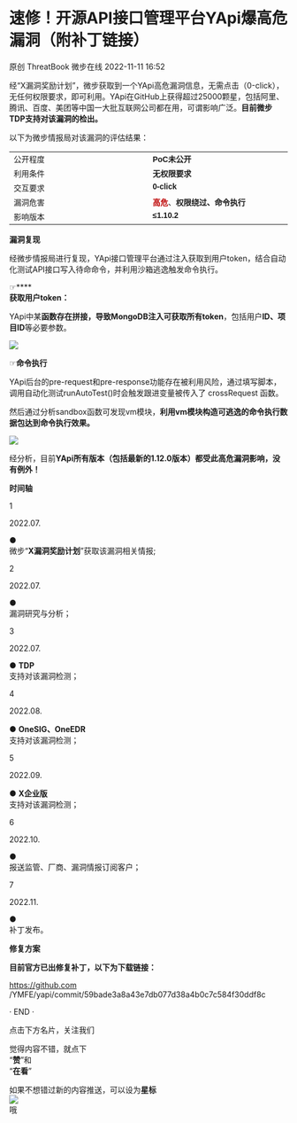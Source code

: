 #  速修！开源API接口管理平台YApi爆高危漏洞（附补丁链接）   
原创 ThreatBook  微步在线   2022-11-11 16:52  
  
经“X漏洞奖励计划”，微步获取到一个YApi高危漏洞信息，无需点击（0-click），无任何权限要求，即可利用。YApi在GitHub上获得超过25000颗星，包括阿里、腾讯、百度、美团等中国一大批互联网公司都在用，可谓影响广泛。**目前微步TDP支持对该漏洞的检出。**  
  
  
以下为微步情报局对该漏洞的评估结果：  
<table><tbody><tr><td width="253" valign="top" style="word-break: break-all;"><span style="font-size:10.5pt;mso-bidi-font-size:12.0pt;font-family:&#34;微软雅黑&#34;,sans-serif;mso-bidi-font-family:&#34;Times New Roman&#34;;mso-bidi-theme-font:minor-bidi;mso-ansi-language:EN-US;mso-fareast-language:
ZH-CN;mso-bidi-language:AR-SA;">公开程度</span></td><td width="253" valign="top" style="word-break: break-all;"><strong><span lang="EN-US" style="font-size:10.5pt;mso-bidi-font-size:
12.0pt;font-family:&#34;微软雅黑&#34;,sans-serif;mso-bidi-font-family:&#34;Times New Roman&#34;;mso-bidi-theme-font:minor-bidi;mso-ansi-language:EN-US;mso-fareast-language:
ZH-CN;mso-bidi-language:AR-SA;">PoC</span><span style="font-size:10.5pt;mso-bidi-font-size:12.0pt;font-family:&#34;微软雅黑&#34;,sans-serif;mso-bidi-font-family:
&#34;Times New Roman&#34;;mso-bidi-theme-font:minor-bidi;mso-ansi-language:EN-US;mso-fareast-language:ZH-CN;mso-bidi-language:AR-SA;">未公开</span></strong></td></tr><tr><td width="253" valign="top" style="word-break: break-all;"><span style="font-size:10.5pt;mso-bidi-font-size:12.0pt;font-family:&#34;微软雅黑&#34;,sans-serif;mso-bidi-font-family:&#34;Times New Roman&#34;;mso-bidi-theme-font:minor-bidi;mso-ansi-language:EN-US;mso-fareast-language:
ZH-CN;mso-bidi-language:AR-SA;"><span style="font-size:10.5pt;mso-bidi-font-size:12.0pt;font-family:&#34;微软雅黑&#34;,sans-serif;mso-bidi-font-family:&#34;Times New Roman&#34;;mso-bidi-theme-font:minor-bidi;mso-ansi-language:EN-US;mso-fareast-language:
ZH-CN;mso-bidi-language:AR-SA;">利用条件</span></span></td><td width="253" valign="top" style="word-break: break-all;"><strong><span style="font-size:10.5pt;mso-bidi-font-size:12.0pt;font-family:&#34;微软雅黑&#34;,sans-serif;mso-bidi-font-family:&#34;Times New Roman&#34;;mso-bidi-theme-font:minor-bidi;mso-ansi-language:EN-US;mso-fareast-language:
ZH-CN;mso-bidi-language:AR-SA;">无权限要求</span></strong></td></tr><tr><td width="253" valign="top" style="word-break: break-all;"><span style="font-size:10.5pt;mso-bidi-font-size:12.0pt;font-family:&#34;微软雅黑&#34;,sans-serif;mso-bidi-font-family:&#34;Times New Roman&#34;;mso-bidi-theme-font:minor-bidi;mso-ansi-language:EN-US;mso-fareast-language:
ZH-CN;mso-bidi-language:AR-SA;">交互要求</span></td><td width="253" valign="top" style="word-break: break-all;"><strong><span lang="EN-US" style="font-size:10.5pt;mso-bidi-font-size:
12.0pt;font-family:&#34;微软雅黑&#34;,sans-serif;mso-bidi-font-family:&#34;Times New Roman&#34;;mso-bidi-theme-font:minor-bidi;mso-ansi-language:EN-US;mso-fareast-language:
ZH-CN;mso-bidi-language:AR-SA;">0-click</span></strong></td></tr><tr><td width="253" valign="top" style="word-break: break-all;"><span style="font-size:10.5pt;mso-bidi-font-size:12.0pt;font-family:&#34;微软雅黑&#34;,sans-serif;mso-bidi-font-family:&#34;Times New Roman&#34;;mso-bidi-theme-font:minor-bidi;mso-ansi-language:EN-US;mso-fareast-language:
ZH-CN;mso-bidi-language:AR-SA;">漏洞危害</span></td><td width="253" valign="top" style="word-break: break-all;"><strong><span style="font-size: 10.5pt;font-family: 微软雅黑, sans-serif;color: rgb(189, 0, 0);">高危</span></strong><span style="font-size:10.5pt;mso-bidi-font-size:12.0pt;font-family:&#34;微软雅黑&#34;,sans-serif;mso-bidi-font-family:&#34;Times New Roman&#34;;mso-bidi-theme-font:minor-bidi;mso-ansi-language:EN-US;mso-fareast-language:
ZH-CN;mso-bidi-language:AR-SA;">、<strong>权限绕过、命令执行</strong></span></td></tr><tr><td width="253" valign="top" style="word-break: break-all;"><span style="font-size:10.5pt;mso-bidi-font-size:12.0pt;font-family:&#34;微软雅黑&#34;,sans-serif;mso-bidi-font-family:&#34;Times New Roman&#34;;mso-bidi-theme-font:minor-bidi;mso-ansi-language:EN-US;mso-fareast-language:
ZH-CN;mso-bidi-language:AR-SA;">影响版本</span></td><td width="253" valign="top" style="word-break: break-all;"><strong><span style="font-size:10.5pt;mso-bidi-font-size:12.0pt;font-family:&#34;微软雅黑&#34;,sans-serif;mso-bidi-font-family:&#34;Times New Roman&#34;;mso-bidi-theme-font:minor-bidi;mso-ansi-language:EN-US;mso-fareast-language:
ZH-CN;mso-bidi-language:AR-SA;">≤1.10.2<span lang="EN-US"></span></span></strong><span style="font-size:10.5pt;mso-bidi-font-size:12.0pt;font-family:&#34;微软雅黑&#34;,sans-serif;mso-bidi-font-family:&#34;Times New Roman&#34;;mso-bidi-theme-font:minor-bidi;mso-ansi-language:EN-US;mso-fareast-language:
ZH-CN;mso-bidi-language:AR-SA;"><span lang="EN-US"></span></span></td></tr></tbody></table>  
  
**漏洞复现**  
  
经微步情报局进行复现，YApi接口管理平台通过注入获取到用户token，结合自动化测试API接口写入待命命令，并利用沙箱逃逸触发命令执行。  
  
  
☞****  
**获取用户token：**  
  
YApi中某**函数存在拼接，导致MongoDB注入可获取所有token**，包括用户**ID、项目ID**等必要参数。  
  
![](https://mmbiz.qpic.cn/mmbiz_jpg/Yv6ic9zgr5hTe4shZZN8LSluJ6YTunrrDwiayuHq187bCR6Ke8Rzy2uyNe5oQ76lFV4CP4Tb4TxibaOgHfGAXibiaWA/640?wx_fmt=jpeg "")  
  
☞**命令执行**  
  
YApi后台的pre-request和pre-response功能存在被利用风险，通过填写脚本，调用自动化测试runAutoTest()时会触发跟进变量被传入了 crossRequest 函数。  
  
然后通过分析sandbox函数可发现vm模块，**利用vm模块构造可逃逸的命令执行数据包达到命令执行效果。**  
  
![](https://mmbiz.qpic.cn/mmbiz_jpg/Yv6ic9zgr5hTe4shZZN8LSluJ6YTunrrDOdF6nWGicoibldMXS1QicIKXrFNRiaOKXHHwkv445eVTaFyJ4M1rnGGaOg/640?wx_fmt=jpeg "")  
  
  
经分析，目前**YApi所有版本（包括最新的1.12.0版本）都受此高危漏洞影响，没有例外！**  
  
  
**时间轴**  
  
1  
  
2022.07.  
  
●   
微步“**X漏洞奖励计划**”获取该漏洞相关情报;  
  
2  
  
2022.07.  
  
●   
漏洞研究与分析；  
  
3  
  
2022.07.  
  
● **TDP**  
支持对该漏洞检测；  
  
4  
  
2022.08.  
  
● **OneSIG、OneEDR**  
支持对该漏洞检测；  
  
5  
  
2022.09.  
  
● **X企业版**  
支持对该漏洞检测；  
  
6  
  
2022.10.  
  
●   
报送监管、厂商、漏洞情报订阅客户；  
  
7  
  
2022.11.  
  
●   
补丁发布。  
  
**修复方案**  
  
**目前官方已出修复补丁，以下为下载链接：**  
  
  
https://github.com  
/YMFE/yapi/commit/59bade3a8a43e7db077d38a4b0c7c584f30ddf8c  
  
  
· END ·  
  
  
点击下方名片，关注我们  
  
觉得内容不错，就点下  
“**赞**”和  
“**在看**”  
  
如果不想错过新的内容推送，可以设为**星标**  
![](https://mmbiz.qpic.cn/mmbiz_png/Yv6ic9zgr5hTYyCkc91euAiaGULJSbiaHricFHs2dd2sib20WTJKwHYD90Jia9HCKxnmJUwnkicGU7rVP3EYCVh3dMnng/640?wx_fmt=png&wxfrom=5&wx_lazy=1&wx_co=1 "")  
哦  
  
  
